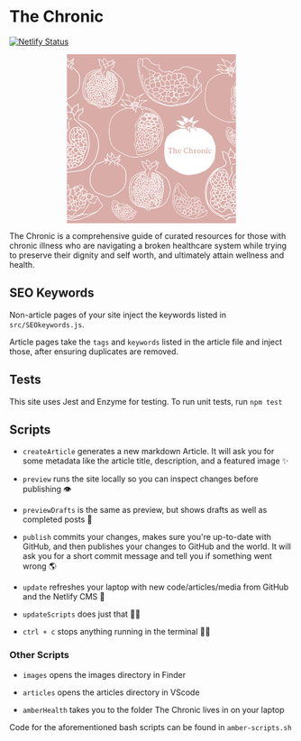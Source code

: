 # The Chronic

[![Netlify Status](https://api.netlify.com/api/v1/badges/9ba4ca02-ed2e-4c59-a2c8-52e1dc7824d8/deploy-status)](https://app.netlify.com/sites/cocky-ramanujan-2991b8/deploys)

<img src="./static/img/og-image.jpg" width="300" style="display: block; margin: auto;" />

The Chronic is a comprehensive guide of curated resources for those with chronic illness who are navigating a broken healthcare system while trying to preserve their dignity and self worth, and ultimately attain wellness and health.

## SEO Keywords

Non-article pages of your site inject the keywords listed in `src/SEOkeywords.js`. 

Article pages take the `tags` and `keywords` listed in the article file and inject those, after ensuring duplicates are removed. 

## Tests

This site uses Jest and Enzyme for testing. To run unit tests, run `npm test`

## Scripts

- `createArticle` generates a new markdown Article. It will ask you for some metadata like the article title, description, and a featured image ✨

- `preview` runs the site locally so you can inspect changes before publishing 👁️

- `previewDrafts` is the same as preview, but shows drafts as well as completed posts 👀

- `publish` commits your changes, makes sure you're up-to-date with GitHub, and then publishes your changes to GitHub and the world. It will ask you for a short commit message and tell you if something went wrong 🌎

- `update` refreshes your laptop with new code/articles/media from GitHub and the Netlify CMS 🧙

- `updateScripts` does just that 🧙‍♂️

- `ctrl + c` stops anything running in the terminal 🙅‍♀️

### Other Scripts

- `images` opens the images directory in Finder

- `articles` opens the articles directory in VScode

- `amberHealth` takes you to the folder The Chronic lives in on your laptop

Code for the aforementioned bash scripts can be found in `amber-scripts.sh`
